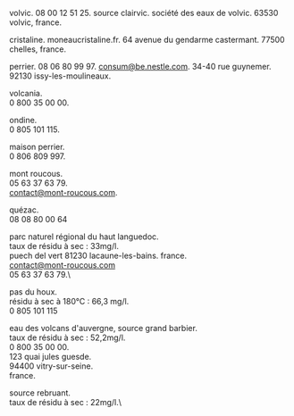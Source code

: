 volvic.
08 00 12 51 25.
source clairvic.
société des eaux de volvic. 
63530 volvic, france.


cristaline.
moneaucristaline.fr.
64 avenue du gendarme castermant.
77500 chelles, france.


perrier.
08 06 80 99 97.
consum@be.nestle.com.
34-40 rue guynemer.
92130 issy-les-moulineaux.


volcania.\
0 800 35 00 00.


ondine.\
0 805 101 115.


maison perrier.\
0 806 809 997.


mont roucous.\
05 63 37 63 79.\
contact@mont-roucous.com.


quézac.\
08 08 80 00 64


parc naturel régional du haut languedoc.\
taux de résidu à sec : 33mg/l.\
puech del vert 81230 lacaune-les-bains.
france.\
contact@mont-roucous.com\
05 63 37 63 79.\


pas du houx.\
résidu à sec à 180°C : 66,3 mg/l.\
0 805 101 115


eau des volcans d'auvergne, source grand barbier.\
taux de résidu à sec : 52,2mg/l.\
0 800 35 00 00.\
123 quai jules guesde.\
94400 vitry-sur-seine.\
france.


source rebruant.\
taux de résidu à sec : 22mg/l.\

